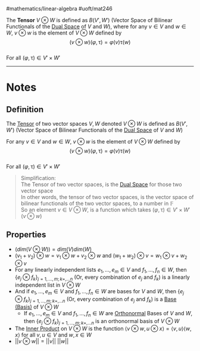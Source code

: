 #mathematics/linear-algebra #uoft/mat246 

The **Tensor** $V\otimes W$ is defined as $B(V', W')$ (Vector Space of Bilinear Functionals of the [Dual Space](Dual%20Space.md) of $V$ and $W$), where for any $v\in V$ and $w\in W$, $v\otimes w$ is the element of $V\otimes W$ defined by  
$$(v\otimes w)(\varphi,\uptau)=\varphi(v)\uptau(w)$$  
	For all $(\varphi, \uptau)\in V'\times W'$

---

# Notes

## Definition
The [Tensor](.md) of two vector spaces $V, W$ denoted $V\otimes W$ is defined as $B(V', W')$ (Vector Space of Bilinear Functionals of the [Dual Space](Dual%20Space.md) of $V$ and $W$)

For any $v\in V$ and $w\in W$, $v\otimes w$ is the element of $V\otimes W$ defined by  
$$(v\otimes w)(\varphi,\uptau)=\varphi(v)\uptau(w)$$  
	For all $(\varphi, \uptau)\in V'\times W'$

> Simplification:  
> 	The Tensor of two vector spaces, is the [Dual Space](Dual%20Space.md) for those two vector space  
> 	In other words, the tensor of two vector spaces, is the vector space of bilinear functionals of the two vector spaces, to a number in $\mathbb{F}$  
> 	So an element $v\in V\otimes W$, is a function which takes $(\varphi, \uptau)\in V'\times W'$  
> 	$(v \otimes w)$
## Properties

- $(dim(V\otimes W))=dim(V)dim(W)$ 
- $(v_{1}+v_{2})\otimes w=v_{1}\otimes w+v_{2}\otimes w$ and $(w_{1}+w_{2})\otimes v=w_{1}\otimes v+w_{2}\otimes v$ 
- For any linearly independent lists $e_{1},\dots,e_{m}\in V$ and $f_{1},\dots,f_{n}\in W$, then $\{e_{j}\otimes f_{k}\}_{j=1,\dots,m; k=,\dots n}$ (Or, every combination of $e_{j}$ and $f_{k}$) is a linearly independent list in $V\otimes W$
- And if $e_{1},\dots,e_{m}\in V$ and $f_{1},\dots,f_{n}\in W$ are bases for $V$ and $W$, then $\{e_{j}\otimes f_{k}\}_{j=1,\dots,m; k=,\dots n}$ (Or, every combination of $e_{j}$ and $f_{k}$) is a [Base (Basis)](../../MAT223%20Notes/Base%20(Basis).md) of $V\otimes W$
	- If $e_{1},\dots,e_{m}\in V$ and $f_{1},\dots,f_{n}\in W$ are [Orthonormal](../../MAT223%20Notes/Orthonormal.md) Bases of $V$ and $W$, then $\{e_{j}\otimes f_{k}\}_{j=1,\dots,m; k=,\dots n}$ is an orthonormal basis of $V\otimes W$
- The [Inner Product](../../MAT223%20Notes/Dot%20Product.md) on $V\otimes W$ is the function $\langle v\otimes w, u\otimes x\rangle = \langle v,u\rangle \langle w,x\rangle$ for all $v,u\in V$ and $w,x\in W$
- $||v\otimes w||=||v|| \ ||w||$